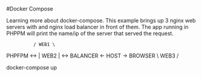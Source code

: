 
#Docker Compose

Learning more about docker-compose. This example brings up 3 nginx web servers with and nginx load balancer in front of them.
The app running in PHPPM will print the name/ip of the server that served the request.

              / WEB1 \
  PHPFPM <-> |  WEB2  | <->  BALANCER  <- HOST ->  BROWSER
              \ WEB3 /


docker-compose up